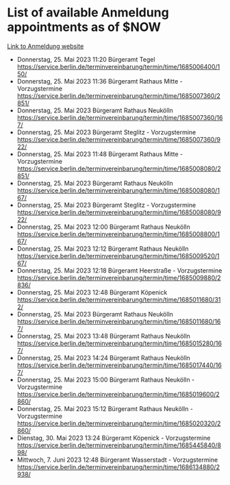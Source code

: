 # List of available Anmeldung appointments as of $NOW
[Link to Anmeldung website](https://service.berlin.de/terminvereinbarung/termin/tag.php?termin=1&anliegen[]=120686&dienstleisterlist=122210,122217,327316,122219,327312,122227,327314,122231,327346,122243,327348,122254,122252,329742,122260,329745,122262,329748,122271,327278,122273,327274,122277,327276,330436,122280,327294,122282,327290,122284,327292,122291,327270,122285,327266,122286,327264,122296,327268,150230,329760,122297,327286,122294,327284,122312,329763,122314,329775,122304,327330,122311,327334,122309,327332,317869,122281,327352,122279,329772,122283,122276,327324,122274,327326,122267,329766,122246,327318,122251,327320,122257,327322,122208,327298,122226,327300&herkunft=http%3A%2F%2Fservice.berlin.de%2Fdienstleistung%2F120686%2F)
- Donnerstag, 25. Mai 2023 11:20 Bürgeramt Tegel https://service.berlin.de/terminvereinbarung/termin/time/1685006400/150/
- Donnerstag, 25. Mai 2023 11:36 Bürgeramt Rathaus Mitte - Vorzugstermine https://service.berlin.de/terminvereinbarung/termin/time/1685007360/2851/
- Donnerstag, 25. Mai 2023  Bürgeramt Rathaus Neukölln https://service.berlin.de/terminvereinbarung/termin/time/1685007360/167/
- Donnerstag, 25. Mai 2023  Bürgeramt Steglitz - Vorzugstermine https://service.berlin.de/terminvereinbarung/termin/time/1685007360/922/
- Donnerstag, 25. Mai 2023 11:48 Bürgeramt Rathaus Mitte - Vorzugstermine https://service.berlin.de/terminvereinbarung/termin/time/1685008080/2851/
- Donnerstag, 25. Mai 2023  Bürgeramt Rathaus Neukölln https://service.berlin.de/terminvereinbarung/termin/time/1685008080/167/
- Donnerstag, 25. Mai 2023  Bürgeramt Steglitz - Vorzugstermine https://service.berlin.de/terminvereinbarung/termin/time/1685008080/922/
- Donnerstag, 25. Mai 2023 12:00 Bürgeramt Rathaus Neukölln https://service.berlin.de/terminvereinbarung/termin/time/1685008800/167/
- Donnerstag, 25. Mai 2023 12:12 Bürgeramt Rathaus Neukölln https://service.berlin.de/terminvereinbarung/termin/time/1685009520/167/
- Donnerstag, 25. Mai 2023 12:18 Bürgeramt Heerstraße - Vorzugstermine https://service.berlin.de/terminvereinbarung/termin/time/1685009880/2836/
- Donnerstag, 25. Mai 2023 12:48 Bürgeramt Köpenick https://service.berlin.de/terminvereinbarung/termin/time/1685011680/312/
- Donnerstag, 25. Mai 2023  Bürgeramt Rathaus Neukölln https://service.berlin.de/terminvereinbarung/termin/time/1685011680/167/
- Donnerstag, 25. Mai 2023 13:48 Bürgeramt Rathaus Neukölln https://service.berlin.de/terminvereinbarung/termin/time/1685015280/167/
- Donnerstag, 25. Mai 2023 14:24 Bürgeramt Rathaus Neukölln https://service.berlin.de/terminvereinbarung/termin/time/1685017440/167/
- Donnerstag, 25. Mai 2023 15:00 Bürgeramt Rathaus Neukölln - Vorzugstermine https://service.berlin.de/terminvereinbarung/termin/time/1685019600/2860/
- Donnerstag, 25. Mai 2023 15:12 Bürgeramt Rathaus Neukölln - Vorzugstermine https://service.berlin.de/terminvereinbarung/termin/time/1685020320/2860/
- Dienstag, 30. Mai 2023 13:24 Bürgeramt Köpenick - Vorzugstermine https://service.berlin.de/terminvereinbarung/termin/time/1685445840/898/
- Mittwoch, 7. Juni 2023 12:48 Bürgeramt Wasserstadt - Vorzugstermine https://service.berlin.de/terminvereinbarung/termin/time/1686134880/2938/
